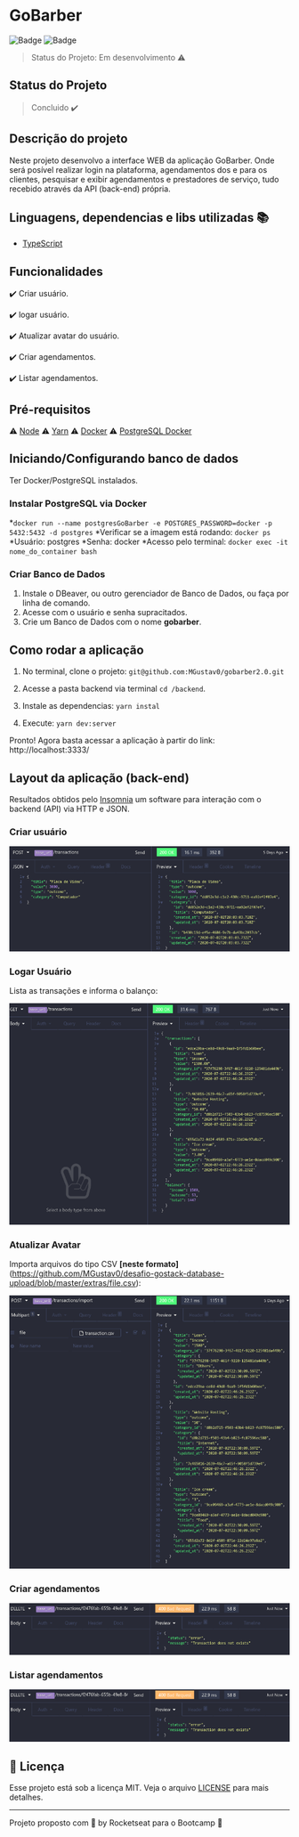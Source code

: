 # GoBarber

![Badge](https://img.shields.io/badge/node-%3E%3D%2012.18.2-brightgreen) ![Badge](https://img.shields.io/badge/types-Flow%20%7C%20TypeScript-blue)

> Status do Projeto: Em desenvolvimento :warning:
<!-- > Status do Projeto: Em desenvolvimento :warning: -->

## Status do Projeto

> Concluido :heavy_check_mark:

## Descrição do projeto

Neste projeto desenvolvo a interface WEB da aplicação GoBarber. Onde será posível realizar login na plataforma, agendamentos dos e para os clientes, pesquisar e exibir agendamentos e prestadores de serviço, tudo recebido através da API (back-end) própria.

## Linguagens, dependencias e libs utilizadas :books:

- [TypeScript](https://www.typescriptlang.org/)

## Funcionalidades

:heavy_check_mark: Criar usuário.

:heavy_check_mark: logar usuário.

:heavy_check_mark: Atualizar avatar do usuário.

:heavy_check_mark: Criar agendamentos.

:heavy_check_mark: Listar agendamentos.

## Pré-requisitos

:warning: [Node](https://nodejs.org/en/download/)
:warning: [Yarn](https://yarnpkg.com/getting-started/install)
:warning: [Docker](https://www.docker.com/products/docker-desktop)
:warning: [PostgreSQL Docker](https://hub.docker.com/_/postgres)

## Iniciando/Configurando banco de dados

Ter Docker/PostgreSQL instalados.

### Instalar PostgreSQL via Docker

*`docker run --name postgresGoBarber -e POSTGRES_PASSWORD=docker -p 5432:5432 -d postgres`
*Verificar se a imagem está rodando: `docker ps`
*Usuário: postgres
*Senha: docker
*Acesso pelo terminal: `docker exec -it nome_do_container bash`

### Criar Banco de Dados

1. Instale o DBeaver, ou outro gerenciador de Banco de Dados, ou faça por linha de comando.
2. Acesse com o usuário e senha supracitados.
3. Crie um Banco de Dados com o nome __gobarber__.

## Como rodar a aplicação

1. No terminal, clone o projeto: `git@github.com:MGustav0/gobarber2.0.git`

2. Acesse a pasta backend via terminal `cd /backend`.

3. Instale as dependencias: `yarn instal`

4. Execute: `yarn dev:server`

Pronto! Agora basta acessar a aplicação à partir do link: http://localhost:3333/

## Layout da aplicação (back-end)

Resultados obtidos pelo [Insomnia](https://insomnia.rest/download/) um software para interação com o backend (API) via HTTP e JSON.

### Criar usuário
 
<img src="https://github.com/MGustav0/desafio-gostack-database-upload/blob/master/extras/prints/print_create.png" max-width="800" max-heigth="600" />

### Logar Usuário
 
Lista as transações e informa o balanço:

<img src="https://github.com/MGustav0/desafio-gostack-database-upload/blob/master/extras/prints/print_list.png" max-width="800" max-heigth="600" />

### Atualizar Avatar

Importa arquivos do tipo CSV **[neste formato]**(https://github.com/MGustav0/desafio-gostack-database-upload/blob/master/extras/file.csv):

<img src="https://github.com/MGustav0/desafio-gostack-database-upload/blob/master/extras/prints/print_import.png" max-width="800" max-heigth="600" />

### Criar agendamentos

<img src="https://github.com/MGustav0/desafio-gostack-database-upload/blob/master/extras/prints/print_delete_error.png" max-width="800" max-heigth="600" />

### Listar agendamentos

<img src="https://github.com/MGustav0/desafio-gostack-database-upload/blob/master/extras/prints/print_delete_error.png" max-width="800" max-heigth="600" />

## :memo: Licença

Esse projeto está sob a licença MIT. Veja o arquivo [LICENSE](LICENSE) para mais detalhes.

---

Projeto proposto com 💜 by Rocketseat para o Bootcamp :wave:
